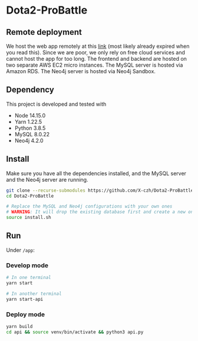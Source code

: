 # Dota2-ProBattle

## Remote deployment

We host the web app remotely at this [link](http://ec2-3-89-65-62.compute-1.amazonaws.com:3000/) (most likely already expired when you read this). Since we are poor, we only rely on free cloud services and cannot host the app for too long. The frontend and backend are hosted on two separate AWS EC2 micro instances. The MySQL server is hosted via Amazon RDS. The Neo4j server is hosted via Neo4j Sandbox.

## Dependency

This project is developed and tested with

* Node 14.15.0
* Yarn 1.22.5
* Python 3.8.5
* MySQL 8.0.22
* Neo4j 4.2.0

## Install

Make sure you have all the dependencies installed, and the MySQL server and the Neo4j server are running.

```sh
git clone --recurse-submodules https://github.com/X-czh/Dota2-ProBattle.git
cd Dota2-ProBattle

# Replace the MySQL and Neo4j configurations with your own ones
# WARNING: It will drop the existing database first and create a new one!
source install.sh
```

## Run

Under `/app`:

### Develop mode

```sh
# In one terminal
yarn start

# In another terminal
yarn start-api
```

### Deploy mode

```sh
yarn build
cd api && source venv/bin/activate && python3 api.py
```
